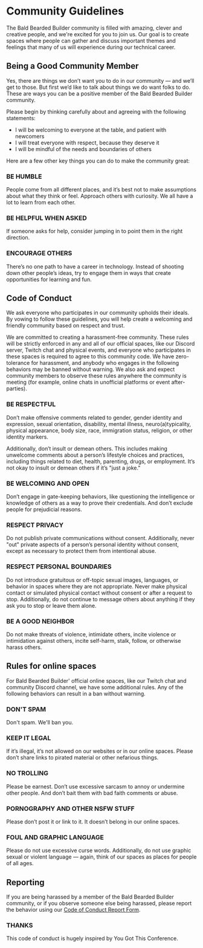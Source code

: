 # Community Guidelines

The Bald Bearded Builder community is filled with amazing, clever and creative people, and we're excited for you to join us. Our goal is to create spaces where people can gather and discuss important themes and feelings that many of us will experience during our technical career.

## Being a Good Community Member

Yes, there are things we don’t want you to do in our community — and we’ll get to those. But first we’d like to talk about things we do want folks to do. These are ways you can be a positive member of the Bald Bearded Builder community.

Please begin by thinking carefully about and agreeing with the following statements:

- I will be welcoming to everyone at the table, and patient with newcomers
- I will treat everyone with respect, because they deserve it
- I will be mindful of the needs and boundaries of others

Here are a few other key things you can do to make the community great:

### BE HUMBLE

People come from all different places, and it’s best not to make assumptions about what they think or feel. Approach others with curiosity. We all have a lot to learn from each other.

### BE HELPFUL WHEN ASKED

If someone asks for help, consider jumping in to point them in the right direction.

### ENCOURAGE OTHERS

There’s no one path to have a career in technology. Instead of shooting down other people’s ideas, try to engage them in ways that create opportunities for learning and fun.

## Code of Conduct

We ask everyone who participates in our community upholds their ideals. By vowing to follow these   guidelines, you will help create a welcoming and friendly community based on respect and trust.

We are committed to creating a harassment-free community. These rules will be strictly enforced in any and all of our official spaces, like our Discord server, Twitch chat and physical events, and everyone   who participates in these spaces is required to agree to this community code. We have zero-tolerance for harassment, and anybody who engages in the following behaviors may be banned without warning. We also ask and expect community members to observe these rules anywhere the community is meeting (for example, online chats in unofficial platforms or event after-parties).

### BE RESPECTFUL

Don’t make offensive comments related to gender, gender identity and expression, sexual orientation, disability, mental illness, neuro(a)typicality, physical appearance, body size, race, immigration status, religion, or other identity markers.

Additionally, don’t insult or demean others. This includes making unwelcome comments about a person’s lifestyle choices and practices, including things related to diet, health, parenting, drugs, or employment. It’s not okay to insult or demean others if it’s "just a joke."

### BE WELCOMING AND OPEN

Don’t engage in gate-keeping behaviors, like questioning the intelligence or knowledge of others as a way to prove their credentials. And don’t exclude people for prejudicial reasons.

### RESPECT PRIVACY

Do not publish private communications without consent. Additionally, never "out" private aspects of a person’s personal identity without consent, except as necessary to protect them from intentional abuse.

### RESPECT PERSONAL BOUNDARIES

Do not introduce gratuitous or off-topic sexual images, languages, or behavior in spaces where they are not appropriate. Never make physical contact or simulated physical contact without consent or after a request to stop. Additionally, do not continue to message others about anything if they ask you to stop or leave them alone.

### BE A GOOD NEIGHBOR

Do not make threats of violence, intimidate others, incite violence or intimidation against others, incite self-harm, stalk, follow, or otherwise harass others.

## Rules for online spaces

For Bald Bearded Builder' official online spaces, like our Twitch chat and community Discord channel, we have some additional rules. Any of the following behaviors can result in a ban without warning.

### DON'T SPAM

Don't spam. We'll ban you.

### KEEP IT LEGAL

If it’s illegal, it’s not allowed on our websites or in our online spaces. Please don’t share links to pirated material or other nefarious things.

### NO TROLLING

Please be earnest. Don’t use excessive sarcasm to annoy or undermine other people. And don’t bait them with bad faith comments or abuse.

### PORNOGRAPHY AND OTHER NSFW STUFF

Please don’t post it or link to it. It doesn’t belong in our online spaces.

### FOUL AND GRAPHIC LANGUAGE

Please do not use excessive curse words. Additionally, do not use graphic sexual or violent language — again, think of our spaces as places for people of all ages.

## Reporting

If you are being harassed by a member of the Bald Bearded Builder community, or if you observe someone else being harassed, please report the behavior using our [Code of Conduct Report Form](https://baldbeardedbuilder.com/report/).

### THANKS

This code of conduct is hugely inspired by You Got This Conference.